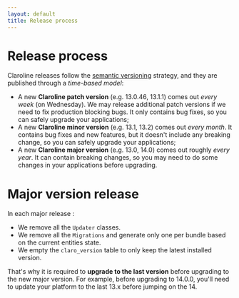```yaml
---
layout: default
title: Release process
---
```


# Release process

Claroline releases follow the [semantic versioning](https://semver.org/) strategy, and they are published through a *time-based model*:

- A new **Claroline patch version** (e.g. 13.0.46, 13.1.1) comes out *every week* (on Wednesday). We may release additional patch versions if we need to fix production blocking bugs. It only contains bug fixes, so you can safely upgrade your applications;
- A new **Claroline minor version** (e.g. 13.1, 13.2) comes out *every month*. It contains bug fixes and new features, but it doesn't include any breaking change, so you can safely upgrade your applications;
- A new **Claroline major version** (e.g. 13.0, 14.0) comes out roughly *every year*. It can contain breaking changes, so you may need to do some changes in your applications before upgrading.


# Major version release

In each major release :

- We remove all the `Updater` classes.
- We remove all the `Migrations` and generate only one per bundle based on the current entities state.
- We empty the `claro_version` table to only keep the latest installed version. 

That's why it is required to **upgrade to the last version** before upgrading to the new major version.
For example, before upgrading to 14.0.0, you'll need to update your platform to the last 13.x before jumping on the 14.
